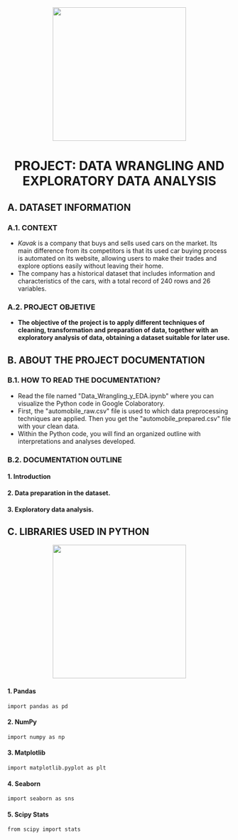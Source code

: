 <div id="header" align="center">
    <img src="https://media.giphy.com/media/DSmquujkzClm4qqCVa/giphy.gif" width="300"/> 
    <h1 align="center"> PROJECT: DATA WRANGLING AND EXPLORATORY DATA ANALYSIS </h1>
</div>

## A. DATASET INFORMATION

### A.1. CONTEXT

- *Kavak* is a company that buys and sells used cars on the market. Its main difference from its competitors is that its used car buying process is automated on its website, allowing users to make their trades and explore options easily without leaving their home.
- The company has a historical dataset that includes information and characteristics of the cars, with a total record of 240 rows and 26 variables.

### A.2. PROJECT OBJETIVE
- **The objective of the project is to apply different techniques of cleaning, transformation and preparation of data, together with an exploratory analysis of data, obtaining a dataset suitable for later use.**

## B. ABOUT THE PROJECT DOCUMENTATION 

### B.1. HOW TO READ THE DOCUMENTATION? 

- Read the file named "Data_Wrangling_y_EDA.ipynb" where you can visualize the Python code in Google Colaboratory.
- First, the "automobile_raw.csv" file is used to which data preprocessing techniques are applied. Then you get the "automobile_prepared.csv" file with your clean data.
- Within the Python code, you will find an organized outline with interpretations and analyses developed.
  
### B.2. DOCUMENTATION OUTLINE 

#### 1. Introduction
#### 2. Data preparation in the dataset.
#### 3. Exploratory data analysis.

## C. LIBRARIES USED IN PYTHON 


<div id="header" align="center">
    <img src="https://media.giphy.com/media/v1.Y2lkPTc5MGI3NjExem4zamFrZXEydjB5Znk1aXZmOHN2YzRkOXJ1aW84M2d2aTVkMWVoZCZlcD12MV9pbnRlcm5hbF9naWZfYnlfaWQmY3Q9Zw/coxQHKASG60HrHtvkt/giphy.gif" width="300" />  
</div>

#### 1. Pandas

`import pandas as pd`

#### 2. NumPy

`import numpy as np`

#### 3. Matplotlib

`import matplotlib.pyplot as plt`

#### 4. Seaborn

 `import seaborn as sns`

#### 5. Scipy Stats

`from scipy import stats`

